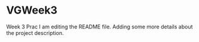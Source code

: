 # VGWeek3
Week 3 Prac
I am editing the README file. Adding some more details about the project description.
